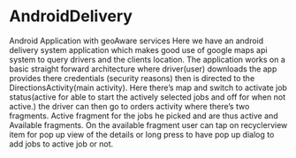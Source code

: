 # AndroidDelivery
Android Application with geoAware services
Here we have an android delivery system application which makes good use of google maps api system to query drivers and the clients location.
The application works on a basic straight forward architecture where driver(user) downloads the app provides there credentials (security reasons) then is directed to the DirectionsActivity(main activity). Here there’s map and switch to activate job status(active for able to start the actively selected jobs and off for when not active.) the driver can then go to orders activity where there’s two fragments. Active fragment for the jobs he picked and are thus active and Available fragments. On the available fragment user can tap on recyclerview item for pop up view of the details or long press to have pop up dialog to add jobs to active job or not.
